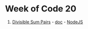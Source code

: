# Week of Code 20

1. [Divisible Sum Pairs](https://www.hackerrank.com/contests/w20/challenges/divisible-sum-pairs) - [doc](divisible-sum-pairs/divisible-sum-pairs.md) - [NodeJS](divisible-sum-pairs/nodejs/divisible-sum-pairs.js)